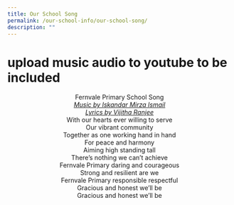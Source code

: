 ```yaml
---
title: Our School Song
permalink: /our-school-info/our-school-song/
description: ""
---
```

# upload music audio to youtube to be included

<center>Fernvale Primary School Song<br>
<i><u>Music by Iskandar Mirza Ismail<br>Lyrics by Vijitha Ranjee</u></i></center>

 
<center>With our hearts ever willing to serve<br>Our vibrant community<br>Together as one working hand in hand<br>For peace and harmony<br>Aiming high standing tall<br>There’s nothing we can’t achieve<br></center>

<center>Fernvale Primary daring and courageous<br>Strong and resilient are we<br></center>

<center>Fernvale Primary responsible respectful<br>Gracious and honest we’ll be<br>Gracious and honest we’ll be</center>
